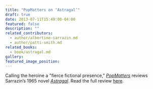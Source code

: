 ```yaml
---
title: "PopMatters on ‘Astragal’"
draft: true
date: 2013-07-11T15:49:00-04:00
featured: false
description: ""
related_contributors:
  - author/albertine-sarrazin.md
  - author/patti-smith.md
related_books:
  - book/astragal.md
gallery:
featured_image_position: 
---
```


Calling the heroine a "fierce fictional presence," _[PopMatters](http://www.popmatters.com/pm/review/172907-astragal-by-albertine-sarrazin/)_ reviews Sarrazin’s 1965 novel [_Astragal_](http://ndbooks.com/book/astragal). Read the full review [here](http://www.popmatters.com/pm/review/172907-astragal-by-albertine-sarrazin/). 

